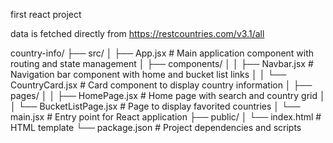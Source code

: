 first react project

data is fetched directly from https://restcountries.com/v3.1/all

country-info/
├── src/
│   ├── App.jsx                # Main application component with routing and state management
│   ├── components/
│   │   ├── Navbar.jsx         # Navigation bar component with home and bucket list links
│   │   └── CountryCard.jsx    # Card component to display country information
│   ├── pages/
│   │   ├── HomePage.jsx       # Home page with search and country grid
│   │   └── BucketListPage.jsx # Page to display favorited countries
│   └── main.jsx              # Entry point for React application
├── public/
│   └── index.html            # HTML template
└── package.json             # Project dependencies and scripts

